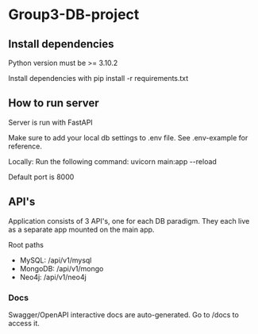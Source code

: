 # Group3-DB-project

## Install dependencies
Python version must be >= 3.10.2

Install dependencies with pip install -r requirements.txt

## How to run server

Server is run with FastAPI

Make sure to add your local db settings to .env file. See .env-example for reference.

Locally:
Run the following command: uvicorn main:app --reload

Default port is 8000

## API's

Application consists of 3 API's, one for each DB paradigm.
They each live as a separate app mounted on the main app.

Root paths
- MySQL: /api/v1/mysql
- MongoDB: /api/v1/mongo
- Neo4j: /api/v1/neo4j

### Docs

Swagger/OpenAPI interactive docs are auto-generated. Go to /docs to access it.
